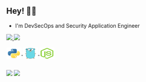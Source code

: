 ## Hey! 👩‍💻

- I'm DevSecOps and Security Application Engineer 


 <div>
  <a href="https://github.com/michelleamesquita">
  <img height="180em" src="https://github-readme-stats.vercel.app/api?username=michelleamesquita&show_icons=true&theme=dracula&include_all_commits=true&count_private=true"/>
  <img height="180em" src="https://github-readme-stats.vercel.app/api/top-langs/?username=michelleamesquita&layout=compact&langs_count=7&theme=dracula"/>
</div>
<div style="display: inline_block"><br>
  <img align="center" height="30" width="40" src="https://raw.githubusercontent.com/devicons/devicon/master/icons/python/python-original.svg"> 
  <img align="center" height="30" width="40" src="https://raw.githubusercontent.com/devicons/devicon/master/icons/go/go-original.svg"> 
  <img align="center" height="30" width="40" src="https://raw.githubusercontent.com/devicons/devicon/master/icons/nodejs/nodejs-original.svg"> 
 </div>
  
  ##
 
<div> 
  <a href="https://www.linkedin.com/in/michelleamesquita" target="_blank"><img src="https://img.shields.io/badge/-LinkedIn-%230077B5?style=for-the-badge&logo=linkedin&logoColor=white" target="_blank"></a> 
  <a href="https://michelleamesquita.medium.com/" target="_blank"><img src="https://img.shields.io/badge/-medium-lightgrey?style=for-the-badge&logo=medium&logoColor=white" target="_blank"></a> 
</div>
